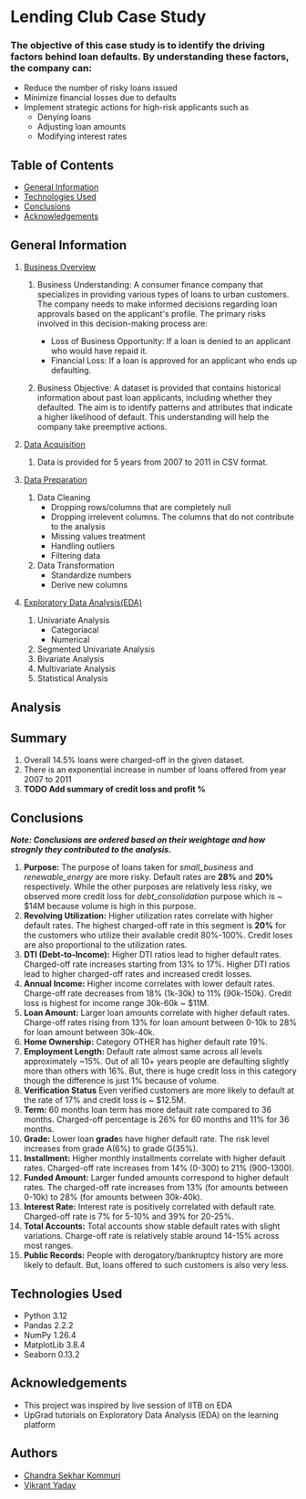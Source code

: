 # Lending Club Case Study
### The objective of this case study is to identify the driving factors behind loan defaults. By understanding these factors, the company can:
- Reduce the number of risky loans issued
- Minimize financial losses due to defaults
- Implement strategic actions for high-risk applicants such as 
    - Denying loans
    - Adjusting loan amounts
    - Modifying interest rates

## Table of Contents
* [General Information](#general-information)
* [Technologies Used](#technologies-used)
* [Conclusions](#conclusions)
* [Acknowledgements](#acknowledgements)

<!-- You can include any other section that is pertinent to your problem -->

## General Information
1. [Business Overview](https://github.com/vikrant19y/LendingClubCaseStudy/blob/main/Lending_Club_CaseStudy.ipynb)
    1. Business Understanding: A consumer finance company that specializes in providing various types of loans to urban customers. The company needs to make informed decisions regarding loan approvals based on the applicant's profile. The primary risks involved in this decision-making process are:
        - Loss of Business Opportunity: If a loan is denied to an applicant who would have repaid it.
        - Financial Loss: If a loan is approved for an applicant who ends up defaulting.

    2. Business Objective: A dataset is provided that contains historical information about past loan applicants, including whether they defaulted. The aim is to identify patterns and attributes that indicate a higher likelihood of default. This understanding will help the company take preemptive actions.
  
2. [Data Acquisition](https://github.com/vikrant19y/LendingClubCaseStudy/blob/main/Lending_Club_CaseStudy.ipynb)
    1. Data is provided for 5 years from 2007 to 2011 in CSV format.
  
3. [Data Preparation](https://github.com/vikrant19y/LendingClubCaseStudy/blob/main/Lending_Club_CaseStudy.ipynb)
    1. Data Cleaning
        - Dropping rows/columns that are completely null
        - Dropping irrelevent columns. The columns that do not contribute to the analysis
        - Missing values treatment
        - Handling outliers
        - Filtering data
    2. Data Transformation
        - Standardize numbers
        - Derive new columns

4. [Exploratory Data Analysis(EDA)](https://github.com/vikrant19y/LendingClubCaseStudy/blob/main/Lending_Club_CaseStudy.ipynb)
    1. Univariate Analysis
        - Categoriacal
        - Numerical
    2. Segmented Univariate Analysis
    3. Bivariate Analysis
    4. Multivariate Analysis
    5. Statistical Analysis


## Analysis

## Summary
1. Overall 14.5% loans were charged-off in the given dataset.
2. There is an exponential increase in number of loans offered from year 2007 to 2011
3. **TODO Add summary of credit loss and profit %**

<!-- You don't have to answer all the questions - just the ones relevant to your project. -->

## Conclusions
***Note: Conclusions are ordered based on their weightage and how strognly they contributed to the analysis.***
1. **Purpose:** The purpose of loans taken for _small_business_ and _renewable_energy_ are more risky. Default rates are **28%** and **20%** respectively. While the other purposes are relatively less risky, we observed more credit loss for _debt_consolidation_ purpose which is ~ $14M because volume is high in this purpose.
2. **Revolving Utilization:** Higher utilization rates correlate with higher default rates. The highest charged-off rate in this segment is **20%** for the customers who utilize their available credit 80%-100%. Credit loses are also proportional to the utilization rates.
3. **DTI (Debt-to-Income):** Higher DTI ratios lead to higher default rates. Charged-off rate increases starting from 13% to 17%. Higher DTI ratios lead to higher charged-off rates and increased credit losses.
4. **Annual Income:** Higher income correlates with lower default rates. Charge-off rate decreases from 18% (1k-30k) to 11% (90k-150k). Credit loss is highest for income range 30k-60k ~ $11M.
5. **Loan Amount:** Larger loan amounts correlate with higher default rates. Charge-off rates rising from 13% for loan amount between 0-10k to 28% for loan amount between 30k-40k.
6. **Home Ownership:** Category OTHER has higher default rate 19%.
7. **Employment Length:** Default rate almost same across all levels approximately ~15%. Out of all 10+ years people are defaulting slightly more than others with 16%. But, there is huge credit loss in this category though the difference is just 1% because of volume.
8. **Verification Status** Even verified customers are more likely to default at the rate of 17% and credit loss is ~ $12.5M.
9. **Term:** 60 months loan term has more default rate compared to 36 months. Charged-off percentage is 26% for 60 months and 11% for 36 months.
10. **Grade:** Lower loan **grade**s have higher default rate. The risk level increases from grade A(6%) to grade G(35%).
11. **Installment:** Higher monthly installments correlate with higher default rates. Charged-off rate increases from 14% (0-300) to 21% (900-1300).
12. **Funded Amount:** Larger funded amounts correspond to higher default rates. The charged-off rate increases from 13% (for amounts between 0-10k) to 28% (for amounts between 30k-40k).
13. **Interest Rate:** Interest rate is positively correlated with default rate. Charged-off rate is 7% for 5-10% and 39% for 20-25%.
14. **Total Accounts:** Total accounts show stable default rates with slight variations. Charge-off rate is relatively stable around 14-15% across most ranges.
15. **Public Records:** People with derogatory/bankruptcy history are more likely to default. But, loans offered to such customers is also very less.



<!-- You don't have to answer all the questions - just the ones relevant to your project. -->


## Technologies Used
- Python 3.12
- Pandas 2.2.2
- NumPy 1.26.4
- MatplotLib 3.8.4
- Seaborn 0.13.2

<!-- As the libraries versions keep on changing, it is recommended to mention the version of library used in this project -->

## Acknowledgements
- This project was inspired by live session of IITB on EDA
- UpGrad tutorials on Exploratory Data Analysis (EDA) on the learning platform


## Authors 
- [Chandra Sekhar Kommuri](https://github.com/chandrakommuri)
- [Vikrant Yadav](https://github.com/vikrant19y)


<!-- Optional -->
<!-- ## License -->
<!-- This project is open source and available under the [... License](). -->

<!-- You don't have to include all sections - just the one's relevant to your project -->
